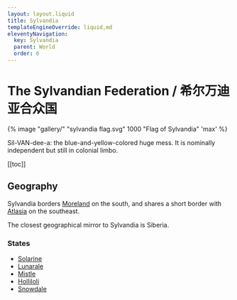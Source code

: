 ```yaml
---
layout: layout.liquid
title: Sylvandia
templateEngineOverride: liquid,md
eleventyNavigation:
  key: Sylvandia
  parent: World
  order: 6
---
```


# The Sylvandian Federation / 希尔万迪亚合众国

{% image "gallery/" "sylvandia flag.svg" 1000 "Flag of Sylvandia" 'max' %}

Sil-VAN-dee-a: the blue-and-yellow-colored huge mess. It is nominally independent but still in colonial limbo.

[[toc]]

## Geography

Sylvandia borders [Moreland](/world/moreland/) on the south, and shares a short border with [Atlasia](/world/atlasia/) on the southeast.

The closest geographical mirror to Sylvandia is Siberia.

### States

- [Solarine](solarine/)
- [Lunarale](lunarale/)
- [Mistle](mistle/)
- [Holliloli](holliloli/)
- [Snowdale](snowdale/)
